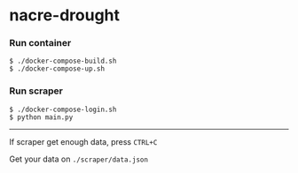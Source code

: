 # nacre-drought

### Run container
	$ ./docker-compose-build.sh
	$ ./docker-compose-up.sh
### Run scraper
	$ ./docker-compose-login.sh
	$ python main.py

---
If scraper get enough data, press `CTRL+C`

Get your data on `./scraper/data.json`
